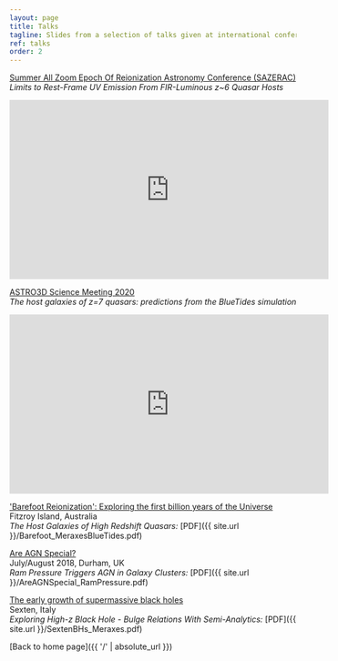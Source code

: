 ```yaml
---
layout: page
title: Talks
tagline: Slides from a selection of talks given at international conferences
ref: talks
order: 2
---
```


[Summer All Zoom Epoch Of Reionization Astronomy Conference (SAZERAC)](http://sazerac-conference.org/index.html)  
*Limits to Rest-Frame UV Emission From FIR-Luminous z~6 Quasar Hosts*
<iframe width="560" height="315" src="https://www.youtube.com/embed/nZOyZl86-UM" frameborder="0" allow="accelerometer; autoplay; encrypted-media; gyroscope; picture-in-picture" allowfullscreen></iframe>

[ASTRO3D Science Meeting 2020](https://astro3d.org.au/)  
*The host galaxies of z=7 quasars: predictions from the BlueTides simulation*
<iframe width="560" height="315" src="https://www.youtube.com/embed/Cc78jsRWfiU" frameborder="0" allow="accelerometer; autoplay; encrypted-media; gyroscope; picture-in-picture" allowfullscreen></iframe>


['Barefoot Reionization': Exploring the first billion years of the Universe](https://barefooteor.wordpress.com/)  
Fitzroy Island, Australia  
*The Host Galaxies of High Redshift Quasars:* [PDF]({{ site.url }}/Barefoot_MeraxesBlueTides.pdf)



[Are AGN Special?](http://astro.dur.ac.uk/Are_AGN_Special/index2.php)  
July/August 2018, Durham, UK  
*Ram Pressure Triggers AGN in Galaxy Clusters:* [PDF]({{ site.url }}/AreAGNSpecial_RamPressure.pdf)


[The early growth of supermassive black holes](http://www.sexten-cfa.eu/event/the-early-growth-of-supermassive-black-holes/)  
Sexten, Italy  
*Exploring High-z Black Hole - Bulge Relations With Semi-Analytics:* [PDF]({{ site.url }}/SextenBHs_Meraxes.pdf)



[Back to home page]({{ '/' | absolute_url }})
